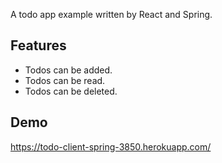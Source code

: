 A todo app example written by React and Spring.

## Features

- Todos can be added.
- Todos can be read.
- Todos can be deleted.

## Demo

https://todo-client-spring-3850.herokuapp.com/
